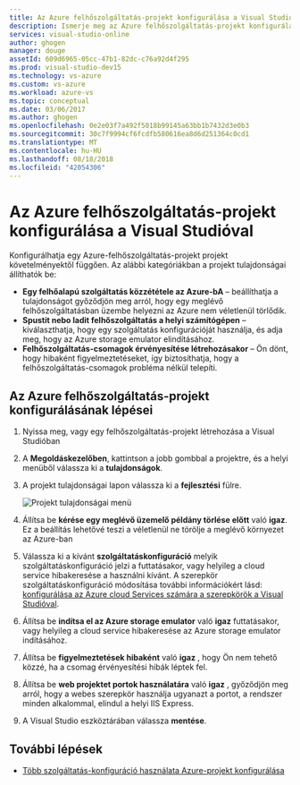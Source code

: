 ```yaml
---
title: Az Azure felhőszolgáltatás-projekt konfigurálása a Visual Studióval |} A Microsoft Docs
description: Ismerje meg az Azure felhőszolgáltatás-projekt konfigurálása a Visual Studio projekt követelményektől függően.
services: visual-studio-online
author: ghogen
manager: douge
assetId: 609d6965-05cc-47b1-82dc-c76a92d4f295
ms.prod: visual-studio-dev15
ms.technology: vs-azure
ms.custom: vs-azure
ms.workload: azure-vs
ms.topic: conceptual
ms.date: 03/06/2017
ms.author: ghogen
ms.openlocfilehash: 0e2e03f7a492f5018b99145a63bb1b7432d3e0b3
ms.sourcegitcommit: 30c7f9994cf6fcdfb580616ea8d6d251364c0cd1
ms.translationtype: MT
ms.contentlocale: hu-HU
ms.lasthandoff: 08/18/2018
ms.locfileid: "42054306"
---
```

# <a name="configure-an-azure-cloud-service-project-with-visual-studio"></a>Az Azure felhőszolgáltatás-projekt konfigurálása a Visual Studióval
Konfigurálhatja egy Azure-felhőszolgáltatás-projekt projekt követelményektől függően. Az alábbi kategóriákban a projekt tulajdonságai állíthatók be:

- **Egy felhőalapú szolgáltatás közzététele az Azure-bA** – beállíthatja a tulajdonságot győződjön meg arról, hogy egy meglévő felhőszolgáltatásban üzembe helyezni az Azure nem véletlenül törlődik.
- **Spustit nebo ladit felhőszolgáltatás a helyi számítógépen** – kiválaszthatja, hogy egy szolgáltatás konfigurációját használja, és adja meg, hogy az Azure storage emulator elindításához.
- **Felhőszolgáltatás-csomagok érvényesítése létrehozásakor** – Ön dönt, hogy hibaként figyelmeztetéseket, így biztosíthatja, hogy a felhőszolgáltatás-csomagok probléma nélkül telepíti. 

## <a name="steps-to-configure-an-azure-cloud-service-project"></a>Az Azure felhőszolgáltatás-projekt konfigurálásának lépései
1. Nyissa meg, vagy egy felhőszolgáltatás-projekt létrehozása a Visual Studióban

1. A **Megoldáskezelőben**, kattintson a jobb gombbal a projektre, és a helyi menüből válassza ki a **tulajdonságok**.
   
1. A projekt tulajdonságai lapon válassza ki a **fejlesztési** fülre.

    ![Projekt tulajdonságai menü](./media/vs-azure-tools-configuring-an-azure-project/solution-explorer-project-properties-menu.png)

1. Állítsa be **kérése egy meglévő üzemelő példány törlése előtt** való **igaz**. Ez a beállítás lehetővé teszi a véletlenül ne törölje a meglévő környezet az Azure-ban

1. Válassza ki a kívánt **szolgáltatáskonfiguráció** melyik szolgáltatáskonfiguráció jelzi a futtatásakor, vagy helyileg a cloud service hibakeresése a használni kívánt. A szerepkör szolgáltatáskonfiguráció módosítása további információkért lásd: [konfigurálása az Azure cloud Services számára a szerepkörök a Visual Studióval](./vs-azure-tools-configure-roles-for-cloud-service.md).

1. Állítsa be **indítsa el az Azure storage emulator** való **igaz** futtatásakor, vagy helyileg a cloud service hibakeresése az Azure storage emulator indításához.

1. Állítsa be **figyelmeztetések hibaként** való **igaz** , hogy Ön nem tehető közzé, ha a csomag érvényesítési hibák léptek fel.

1. Állítsa be **web projektet portok használatára** való **igaz** , győződjön meg arról, hogy a webes szerepkör használja ugyanazt a portot, a rendszer minden alkalommal, elindul a helyi IIS Express.

1. A Visual Studio eszköztárában válassza **mentése**.

## <a name="next-steps"></a>További lépések
- [Több szolgáltatás-konfiguráció használata Azure-projekt konfigurálása](vs-azure-tools-multiple-services-project-configurations.md)

